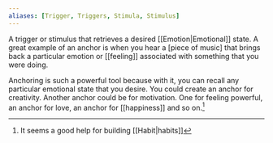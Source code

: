 ```yaml
---
aliases: [Trigger, Triggers, Stimula, Stimulus]
---
```


A trigger or stimulus that retrieves a desired [[Emotion|Emotional]] state. A great example of an anchor is when you hear a [piece of music] that brings back a particular emotion or [[feeling]] associated with something that you were doing.

Anchoring is such a powerful tool because with it, you can recall any particular emotional state that you desire. You could create an anchor for creativity. Another anchor could be for motivation. One for feeling powerful, an anchor for love, an anchor for [[happiness]] and so on.[^1]

[^1]: It seems a good help for building [[Habit|habits]]